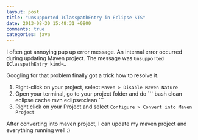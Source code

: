 ```yaml
---
layout: post
title: "Unsupported IClasspathEntry in Eclipse-STS"
date: 2013-08-30 15:48:31 +0800
comments: true
categories: java
---
```

I often got annoying pup up error message. An internal error occurred during updating Maven project. The message was <code>Unsupported IClasspathEntry kind=… </code>

Googling for that problem finally got a trick how to resolve it.
<ol>
<li>Right-click on your project, select <code>Maven > Disable Maven Nature</code></li>
<li>
Open your terminal, go to your project folder and do
``` bash clean eclipse cache
mvn eclipse:clean
```
</li>
<li>
Right click on your Project and select <code>Configure > Convert into Maven Project</code>
</li>

</ol>

After converting into maven project, I can update my maven project and everything running well :)
